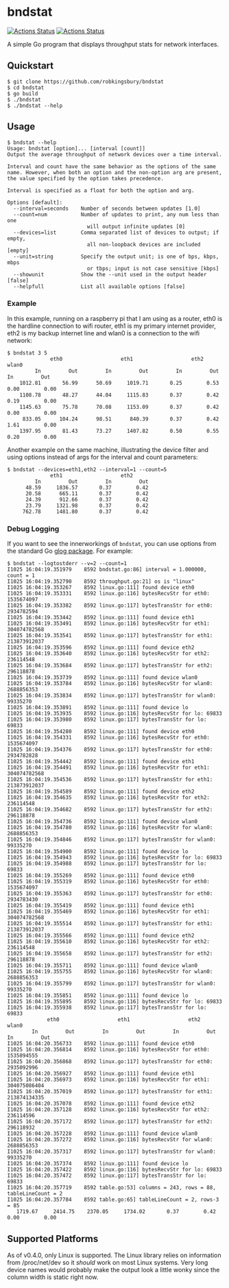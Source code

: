 # bndstat
[![Actions Status](https://github.com/robkingsbury/bndstat/workflows/Build/badge.svg)](https://github.com/robkingsbury/bndstat/actions)
[![Actions Status](https://github.com/robkingsbury/bndstat/workflows/Test/badge.svg)](https://github.com/robkingsbury/bndstat/actions)

A simple Go program that displays throughput stats for network interfaces.

## Quickstart

```
$ git clone https://github.com/robkingsbury/bndstat
$ cd bndstat
$ go build
$ ./bndstat
$ ./bndstat --help
```

## Usage

```
$ bndstat --help
Usage: bndstat [option]... [interval [count]]
Output the average throughput of network devices over a time interval.

Interval and count have the same behavior as the options of the same
name. However, when both an option and the non-option arg are present,
the value specified by the option takes precedence.

Interval is specified as a float for both the option and arg.

Options [default]:
  --interval=seconds    Number of seconds between updates [1.0]
  --count=num           Number of updates to print, any num less than one
                          will output infinite updates [0]
  --devices=list        Comma separated list of devices to output; if empty,
                          all non-loopback devices are included [empty]
  --unit=string         Specify the output unit; is one of bps, kbps, mbps
                          or tbps; input is not case sensitive [kbps]
  --showunit            Show the --unit used in the output header [false]
  --helpfull            List all available options [false]
```

### Example

In this example, running on a raspberry pi that I am using as a router, eth0 is the hardline connection to wifi router, eth1 is my
primary internet provider, eth2 is my backup internet line and wlan0 is a connection to the wifi network:

```
$ bndstat 3 5
              eth0                   eth1                   eth2                  wlan0     
         In         Out         In         Out         In         Out         In         Out
    1012.81       56.99      50.69     1019.71       0.25        0.53       0.00        0.00
    1108.78       48.27      44.04     1115.83       0.37        0.42       0.19        0.00
    1145.63       75.78      70.08     1153.09       0.37        0.42       0.00        0.00
     833.05      104.24      98.51      840.39       0.37        0.42       1.61        0.00
    1397.95       81.43      73.27     1407.82       0.50        0.55       0.20        0.00
```

Another example on the same machine, illustrating the device filter and using options instead of args for the interval and
count parameters:

```
$ bndstat --devices=eth1,eth2 --interval=1 --count=5
              eth1                   eth2     
         In         Out         In         Out
      48.59     1836.57       0.37        0.42
      20.58      665.11       0.37        0.42
      24.39      912.66       0.37        0.42
      23.79     1321.98       0.37        0.42
     762.78     1481.80       0.37        0.42
```

### Debug Logging
If you want to see the innerworkings of `bndstat`, you can use options from the standard Go [glog package](https://github.com/golang/glog). For example:

 ```
 $ bndstat --logtostderr --v=2 --count=1
I1025 16:04:19.351979    8592 bndstat.go:86] interval = 1.000000, count = 1
I1025 16:04:19.352790    8592 throughput.go:21] os is "linux"
I1025 16:04:19.353267    8592 linux.go:111] found device eth0
I1025 16:04:19.353331    8592 linux.go:116] bytesRecvStr for eth0: 1535674097
I1025 16:04:19.353382    8592 linux.go:117] bytesTransStr for eth0: 2934782594
I1025 16:04:19.353442    8592 linux.go:111] found device eth1
I1025 16:04:19.353491    8592 linux.go:116] bytesRecvStr for eth1: 304074782568
I1025 16:04:19.353541    8592 linux.go:117] bytesTransStr for eth1: 213873912037
I1025 16:04:19.353596    8592 linux.go:111] found device eth2
I1025 16:04:19.353640    8592 linux.go:116] bytesRecvStr for eth2: 236114548
I1025 16:04:19.353684    8592 linux.go:117] bytesTransStr for eth2: 296118878
I1025 16:04:19.353739    8592 linux.go:111] found device wlan0
I1025 16:04:19.353784    8592 linux.go:116] bytesRecvStr for wlan0: 2688856353
I1025 16:04:19.353834    8592 linux.go:117] bytesTransStr for wlan0: 99335270
I1025 16:04:19.353891    8592 linux.go:111] found device lo
I1025 16:04:19.353935    8592 linux.go:116] bytesRecvStr for lo: 69833
I1025 16:04:19.353980    8592 linux.go:117] bytesTransStr for lo: 69833
I1025 16:04:19.354280    8592 linux.go:111] found device eth0
I1025 16:04:19.354331    8592 linux.go:116] bytesRecvStr for eth0: 1535674097
I1025 16:04:19.354376    8592 linux.go:117] bytesTransStr for eth0: 2934782828
I1025 16:04:19.354442    8592 linux.go:111] found device eth1
I1025 16:04:19.354491    8592 linux.go:116] bytesRecvStr for eth1: 304074782568
I1025 16:04:19.354536    8592 linux.go:117] bytesTransStr for eth1: 213873912037
I1025 16:04:19.354589    8592 linux.go:111] found device eth2
I1025 16:04:19.354635    8592 linux.go:116] bytesRecvStr for eth2: 236114548
I1025 16:04:19.354682    8592 linux.go:117] bytesTransStr for eth2: 296118878
I1025 16:04:19.354736    8592 linux.go:111] found device wlan0
I1025 16:04:19.354780    8592 linux.go:116] bytesRecvStr for wlan0: 2688856353
I1025 16:04:19.354846    8592 linux.go:117] bytesTransStr for wlan0: 99335270
I1025 16:04:19.354900    8592 linux.go:111] found device lo
I1025 16:04:19.354943    8592 linux.go:116] bytesRecvStr for lo: 69833
I1025 16:04:19.354988    8592 linux.go:117] bytesTransStr for lo: 69833
I1025 16:04:19.355269    8592 linux.go:111] found device eth0
I1025 16:04:19.355319    8592 linux.go:116] bytesRecvStr for eth0: 1535674097
I1025 16:04:19.355363    8592 linux.go:117] bytesTransStr for eth0: 2934783430
I1025 16:04:19.355419    8592 linux.go:111] found device eth1
I1025 16:04:19.355469    8592 linux.go:116] bytesRecvStr for eth1: 304074782568
I1025 16:04:19.355514    8592 linux.go:117] bytesTransStr for eth1: 213873912037
I1025 16:04:19.355566    8592 linux.go:111] found device eth2
I1025 16:04:19.355610    8592 linux.go:116] bytesRecvStr for eth2: 236114548
I1025 16:04:19.355658    8592 linux.go:117] bytesTransStr for eth2: 296118878
I1025 16:04:19.355711    8592 linux.go:111] found device wlan0
I1025 16:04:19.355755    8592 linux.go:116] bytesRecvStr for wlan0: 2688856353
I1025 16:04:19.355799    8592 linux.go:117] bytesTransStr for wlan0: 99335270
I1025 16:04:19.355851    8592 linux.go:111] found device lo
I1025 16:04:19.355895    8592 linux.go:116] bytesRecvStr for lo: 69833
I1025 16:04:19.355938    8592 linux.go:117] bytesTransStr for lo: 69833
              eth0                   eth1                   eth2                  wlan0     
         In         Out         In         Out         In         Out         In         Out
I1025 16:04:20.356733    8592 linux.go:111] found device eth0
I1025 16:04:20.356814    8592 linux.go:116] bytesRecvStr for eth0: 1535894555
I1025 16:04:20.356868    8592 linux.go:117] bytesTransStr for eth0: 2935092996
I1025 16:04:20.356927    8592 linux.go:111] found device eth1
I1025 16:04:20.356973    8592 linux.go:116] bytesRecvStr for eth1: 304075086404
I1025 16:04:20.357019    8592 linux.go:117] bytesTransStr for eth1: 213874134335
I1025 16:04:20.357078    8592 linux.go:111] found device eth2
I1025 16:04:20.357128    8592 linux.go:116] bytesRecvStr for eth2: 236114596
I1025 16:04:20.357172    8592 linux.go:117] bytesTransStr for eth2: 296118932
I1025 16:04:20.357228    8592 linux.go:111] found device wlan0
I1025 16:04:20.357272    8592 linux.go:116] bytesRecvStr for wlan0: 2688856353
I1025 16:04:20.357317    8592 linux.go:117] bytesTransStr for wlan0: 99335270
I1025 16:04:20.357374    8592 linux.go:111] found device lo
I1025 16:04:20.357422    8592 linux.go:116] bytesRecvStr for lo: 69833
I1025 16:04:20.357472    8592 linux.go:117] bytesTransStr for lo: 69833
I1025 16:04:20.357719    8592 table.go:53] columns = 243, rows = 88, tableLineCount = 2
I1025 16:04:20.357784    8592 table.go:65] tableLineCount = 2, rows-3 = 85
    1719.67     2414.75    2370.05     1734.02       0.37        0.42       0.00        0.00
```

## Supported Platforms

As of v0.4.0, only Linux is supported. The Linux library relies on information from /proc/net/dev so it *should* work on most Linux systems. Very long device names would probably make the output look a little wonky since the column width is static right now.
